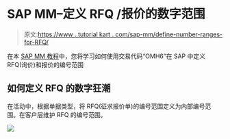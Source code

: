 # SAP MM–定义 RFQ /报价的数字范围

> 原文:[https://www . tutorial kart . com/sap-mm/define-number-ranges-for-RFQ/](https://www.tutorialkart.com/sap-mm/define-number-ranges-for-rfq/)

在本 [SAP MM 教程](https://www.tutorialkart.com/sap-mm/sap-mm-material-management-training-tutorial/)中，您将学习如何使用交易代码“OMH6”在 SAP 中定义 RFQ(询价)和报价的编号范围

## 如何定义 RFQ 的数字狂潮

在活动中，根据单据类型，将 RFQ(征求报价单)的编号范围定义为内部编号范围。在客户层维护 RFQ 的编号范围。

[![](../Images/925da31b32d6bc3827932f6c8afb11bb.png)](https://www.tutorialkart.com/)